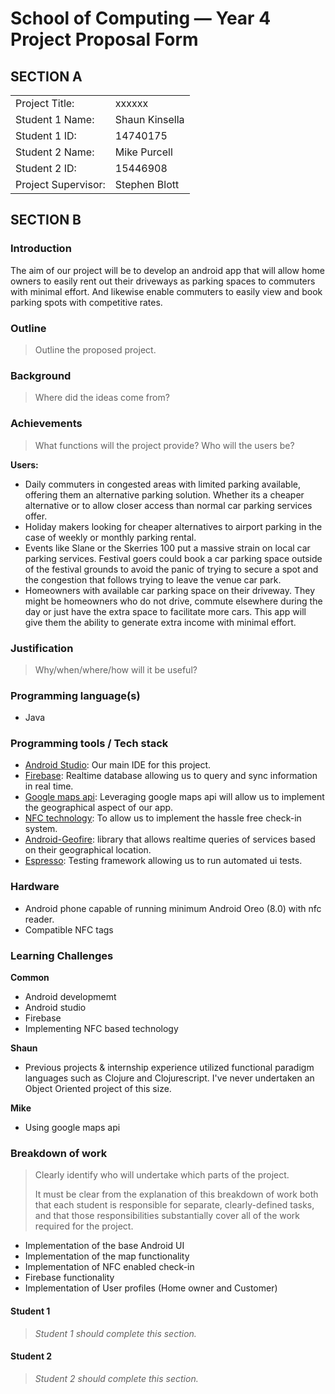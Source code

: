 # School of Computing &mdash; Year 4 Project Proposal Form



## SECTION A

|                     |                   |
|---------------------|-------------------|
|Project Title:       | xxxxxx            |
|Student 1 Name:      | Shaun Kinsella    |
|Student 1 ID:        | 14740175          |
|Student 2 Name:      | Mike Purcell      |
|Student 2 ID:        | 15446908          |
|Project Supervisor:  | Stephen Blott     |



## SECTION B

### Introduction

The aim of our project will be to develop an android app that will allow 
home owners to easily rent out their driveways as parking spaces to commuters 
with minimal effort. And likewise enable commuters to easily view and book 
parking spots with competitive rates.

### Outline

> Outline the proposed project.

### Background

> Where did the ideas come from?

### Achievements

> What functions will the project provide? Who will the users be?

**Users:**
- Daily commuters in congested areas with limited parking available, offering them an alternative parking solution. Whether its a cheaper alternative or to allow closer access than normal car parking services offer.
- Holiday makers looking for cheaper alternatives to airport parking in the case of weekly or monthly parking rental.
- Events like Slane or the Skerries 100 put a massive strain on local car parking services. Festival goers could book a car parking space outside of the festival grounds to avoid the panic of trying to secure a spot and the congestion that follows trying to leave the venue car park.
- Homeowners with available car parking space on their driveway. They might be homeowners who do not drive, commute elsewhere during the day or just have the extra space to facilitate more cars. This app will give them the ability to generate extra income with minimal effort.


### Justification

> Why/when/where/how will it be useful?

### Programming language(s)

- Java

### Programming tools / Tech stack

- [Android Studio](https://developer.android.com/studio): Our main IDE for this project.
- [Firebase](https://firebase.google.com/products/realtime-database/): Realtime database allowing us to query and sync information in 
  real time.
- [Google maps api](https://cloud.google.com/maps-platform/): Leveraging google maps api will allow us to implement the geographical aspect of our app.
- [NFC technology](https://developer.android.com/guide/topics/connectivity/nfc): To allow us to implement the hassle free check-in system.
- [Android-Geofire](https://github.com/firebase/geofire-android): library that allows 
  realtime queries of services based on their geographical location.
- [Espresso](https://developer.android.com/training/testing/espresso): Testing framework allowing us to run automated ui tests.


### Hardware

- Android phone capable of running minimum Android Oreo (8.0) with nfc reader.
- Compatible NFC tags

### Learning Challenges

**Common**
- Android developmemt
- Android studio
- Firebase
- Implementing NFC based technology

**Shaun**
- Previous projects & internship experience utilized functional paradigm 
  languages such as Clojure and Clojurescript. I've never undertaken an Object 
  Oriented project of this size. 

**Mike**
- Using google maps api

### Breakdown of work

> Clearly identify who will undertake which parts of the project.
>
> It must be clear from the explanation of this breakdown of work both that each student is responsible for
> separate, clearly-defined tasks, and that those responsibilities substantially cover all of the work required
> for the project.

- Implementation of the base Android UI
- Implementation of the map functionality 
- Implementation of NFC enabled check-in
- Firebase functionality 
- Implementation of User profiles (Home owner and Customer)

#### Student 1

> *Student 1 should complete this section.*

#### Student 2

> *Student 2 should complete this section.*